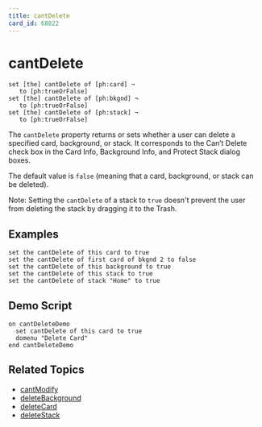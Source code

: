```yaml
---
title: cantDelete
card_id: 68822
---
```


# cantDelete

```
set [the] cantDelete of [ph:card] ¬
   to [ph:trueOrFalse]
set [the] cantDelete of [ph:bkgnd] ¬
   to [ph:trueOrFalse]
set [the] cantDelete of [ph:stack] ¬
   to [ph:trueOrFalse]
```

The `cantDelete` property returns or sets whether a user can delete a specified card, background, or stack. It corresponds to the Can’t Delete check box in the Card Info, Background Info, and Protect Stack dialog boxes.

The default value is `false` (meaning that a card, background, or stack can be deleted).

Note: Setting the `cantDelete` of a stack to `true` doesn't prevent the user from deleting the stack by dragging it to the Trash. 

## Examples

```
set the cantDelete of this card to true
set the cantDelete of first card of bkgnd 2 to false
set the cantDelete of this background to true
set the cantDelete of this stack to true
set the cantDelete of stack "Home" to true
```

## Demo Script

```
on cantDeleteDemo
  set cantDelete of this card to true
  domenu "Delete Card"
end cantDeleteDemo
```

## Related Topics

* [cantModify](/HyperTalkReference/properties/cantModify)
* [deleteBackground](/HyperTalkReference/systemmessages/deleteBackground)
* [deleteCard](/HyperTalkReference/systemmessages/deleteCard)
* [deleteStack](/HyperTalkReference/systemmessages/deleteStack)
